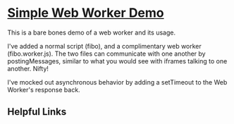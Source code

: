 # [Simple Web Worker Demo](http://theirondeveloper.com/simple-webworker-demo/)

This is a bare bones demo of a web worker and its usage.

I've added a normal script (fibo), and a complimentary web worker (fibo.worker.js).
The two files can communicate with one another by postingMessages, similar to what you
would see with iframes talking to one another.  Nifty!

I've mocked out asynchronous behavior by adding a setTimeout to the Web Worker's response
back.

## Helpful Links

[](https://developer.mozilla.org/en-US/docs/Web/API/Web_Workers_API/Using_web_workers)